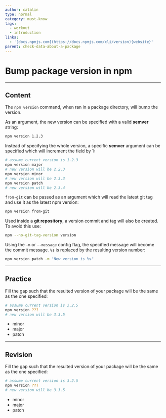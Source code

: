 ```yaml
---
author: catalin
type: normal
category: must-know
tags:
  - workout
  - introduction
links:
  - '[docs.npmjs.com](https://docs.npmjs.com/cli/version){website}'
parent: check-data-about-a-package
---
```


# Bump package version in npm


---

## Content

The `npm version` command, when ran in a package directory, will bump the version.

As an argument, the new version can be specified with a valid **semver** string:

```bash
npm version 1.2.3
```

Instead of specifying the whole version, a specific **semver** argument can be specified which will increment the field by 1:

```bash
# assume current version is 1.2.3
npm version major
# new version will be 2.2.3
npm version minor
# new version will be 2.3.3
npm version patch
# new version will be 2.3.4

```

`from-git` can be passed as an argument which will read the latest git tag and use it as the latest npm version:

```bash
npm version from-git
```

Used inside a **git repository**, a version commit and tag will also be created. To avoid this use:

```bash
npm --no-git-tag-version version
```

Using the `-m` or `--message` config flag, the specified message will become the commit message. `%s` is replaced by the resulting version number:

```bash
npm version patch -m "New version is %s"
```


---

## Practice

Fill the gap such that the resulted version of your package will be the same as the one specified:

```bash
# assume current version is 3.2.5
npm version ???
# new version will be 3.3.5
```

* minor
* major
* patch


---

## Revision

Fill the gap such that the resulted version of your package will be the same as the one specified:

```bash
# assume current version is 3.2.5
npm version ???
# new version will be 3.3.5
```

* minor
* major
* patch
